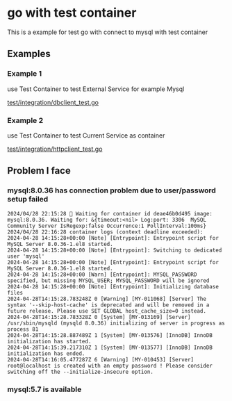 # go with test container 

This is a example for test go with connect to mysql with test container

## Examples
### Example 1 

use Test Container to test External Service for example Mysql 

[test/integration/dbclient_test.go](test/integration/dbclient_test.go)

### Example 2

use Test Container to test Current Service as container

[test/integration/httpclient_test.go](test/integration/httpclient_test.go)

## Problem I face

### mysql:8.0.36 has connection problem due to user/password setup failed

```
2024/04/28 22:15:28 🚧 Waiting for container id deae46b0d495 image: mysql:8.0.36. Waiting for: &{timeout:<nil> Log:port: 3306  MySQL Community Server IsRegexp:false Occurrence:1 PollInterval:100ms}
2024/04/28 22:16:28 container logs (context deadline exceeded):
2024-04-28 14:15:28+00:00 [Note] [Entrypoint]: Entrypoint script for MySQL Server 8.0.36-1.el8 started.
2024-04-28 14:15:28+00:00 [Note] [Entrypoint]: Switching to dedicated user 'mysql'
2024-04-28 14:15:28+00:00 [Note] [Entrypoint]: Entrypoint script for MySQL Server 8.0.36-1.el8 started.
2024-04-28 14:15:28+00:00 [Warn] [Entrypoint]: MYSQL_PASSWORD specified, but missing MYSQL_USER; MYSQL_PASSWORD will be ignored
2024-04-28 14:15:28+00:00 [Note] [Entrypoint]: Initializing database files
2024-04-28T14:15:28.783248Z 0 [Warning] [MY-011068] [Server] The syntax '--skip-host-cache' is deprecated and will be removed in a future release. Please use SET GLOBAL host_cache_size=0 instead.
2024-04-28T14:15:28.783328Z 0 [System] [MY-013169] [Server] /usr/sbin/mysqld (mysqld 8.0.36) initializing of server in progress as process 81
2024-04-28T14:15:28.887489Z 1 [System] [MY-013576] [InnoDB] InnoDB initialization has started.
2024-04-28T14:15:39.217310Z 1 [System] [MY-013577] [InnoDB] InnoDB initialization has ended.
2024-04-28T14:16:05.477287Z 6 [Warning] [MY-010453] [Server] root@localhost is created with an empty password ! Please consider switching off the --initialize-insecure option.
```

### mysql:5.7 is available

